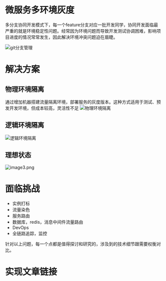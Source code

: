 # 微服务多环境灰度
多分支协同开发模式下，每一个feature分支对应一批开发同学，协同开发面临最严重的就是环境稳定性问题。经常因为环境问题而导致开发测试协调困难，影响项目进度的情况常常发生，因此解决环境冲突问题迫在眉睫。

![git分支管理](https://p0-xtjj-private.juejin.cn/tos-cn-i-73owjymdk6/64c5bddc164b4698ae592654188f12df~tplv-73owjymdk6-watermark.image?policy=eyJ2bSI6MywidWlkIjoiMjU5NDUwMzE3MTc3NTIxNCJ9&rk3s=e9ecf3d6&x-orig-authkey=f32326d3454f2ac7e96d3d06cdbb035152127018&x-orig-expires=1721638156&x-orig-sign=%2Bbm182zN6Z1SO8oj5sHBLu2lXYY%3D)
# 解决方案
## 物理环境隔离
通过增加机器搭建流量隔离环境，部署服务的灰度版本。这种方式适用于测试、预发开发环境，但成本较高，灵活性不足
![物理环境隔离](https://p0-xtjj-private.juejin.cn/tos-cn-i-73owjymdk6/25341ab88625406ba218a1d030fce93f~tplv-73owjymdk6-watermark.image?policy=eyJ2bSI6MywidWlkIjoiMjU5NDUwMzE3MTc3NTIxNCJ9&rk3s=f64ab15b&x-orig-authkey=f32326d3454f2ac7e96d3d06cdbb035152127018&x-orig-expires=1722157254&x-orig-sign=tmFt9WED3IxZjQG9LD3Wn4GaZE4%3D)
## 逻辑环境隔离
![逻辑环境隔离](https://p0-xtjj-private.juejin.cn/tos-cn-i-73owjymdk6/3f3975b1e3044350b1af5b7fbf6c0d2d~tplv-73owjymdk6-watermark.image?policy=eyJ2bSI6MywidWlkIjoiMjU5NDUwMzE3MTc3NTIxNCJ9&rk3s=f64ab15b&x-orig-authkey=f32326d3454f2ac7e96d3d06cdbb035152127018&x-orig-expires=1722157254&x-orig-sign=QglxZebfsGgd1%2BIjT7JMhNjpQfA%3D)
## 理想状态
![image3.png](https://p0-xtjj-private.juejin.cn/tos-cn-i-73owjymdk6/cc06c1dc34ba4c2cb45fb6c62614123c~tplv-73owjymdk6-watermark.image?policy=eyJ2bSI6MywidWlkIjoiMjU5NDUwMzE3MTc3NTIxNCJ9&rk3s=f64ab15b&x-orig-authkey=f32326d3454f2ac7e96d3d06cdbb035152127018&x-orig-expires=1722157254&x-orig-sign=aTNAtswpVrmu5TBKLZcvf9VUyW4%3D)
# 面临挑战
- 实例打标
- 流量染色
- 服务路由
- 数据库，redis，消息中间件流量路由
- DevOps
- 全链路追踪，监控

针对以上问题，每一个点都是值得探讨和研究的，涉及到的技术细节跟需要权衡对比。

# 实现文章链接
